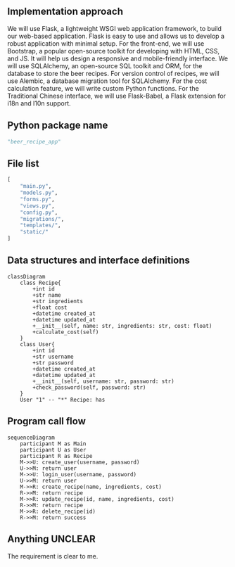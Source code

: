 ## Implementation approach
We will use Flask, a lightweight WSGI web application framework, to build our web-based application. Flask is easy to use and allows us to develop a robust application with minimal setup. For the front-end, we will use Bootstrap, a popular open-source toolkit for developing with HTML, CSS, and JS. It will help us design a responsive and mobile-friendly interface. We will use SQLAlchemy, an open-source SQL toolkit and ORM, for the database to store the beer recipes. For version control of recipes, we will use Alembic, a database migration tool for SQLAlchemy. For the cost calculation feature, we will write custom Python functions. For the Traditional Chinese interface, we will use Flask-Babel, a Flask extension for i18n and l10n support.

## Python package name
```python
"beer_recipe_app"
```

## File list
```python
[
    "main.py",
    "models.py",
    "forms.py",
    "views.py",
    "config.py",
    "migrations/",
    "templates/",
    "static/"
]
```

## Data structures and interface definitions
```mermaid
classDiagram
    class Recipe{
        +int id
        +str name
        +str ingredients
        +float cost
        +datetime created_at
        +datetime updated_at
        +__init__(self, name: str, ingredients: str, cost: float)
        +calculate_cost(self)
    }
    class User{
        +int id
        +str username
        +str password
        +datetime created_at
        +datetime updated_at
        +__init__(self, username: str, password: str)
        +check_password(self, password: str)
    }
    User "1" -- "*" Recipe: has
```

## Program call flow
```mermaid
sequenceDiagram
    participant M as Main
    participant U as User
    participant R as Recipe
    M->>U: create_user(username, password)
    U->>M: return user
    M->>U: login_user(username, password)
    U->>M: return user
    M->>R: create_recipe(name, ingredients, cost)
    R->>M: return recipe
    M->>R: update_recipe(id, name, ingredients, cost)
    R->>M: return recipe
    M->>R: delete_recipe(id)
    R->>M: return success
```

## Anything UNCLEAR
The requirement is clear to me.